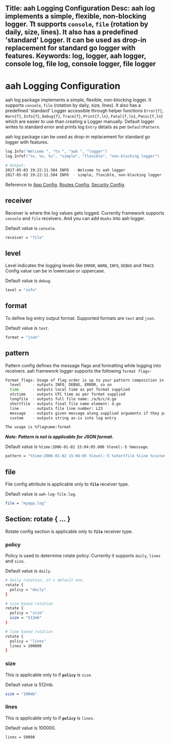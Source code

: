 Title: aah Logging Configuration
Desc: aah log implements a simple, flexible, non-blocking logger. Tt supports `console`, `file` (rotation by daily, size,  lines). It also has a predefined 'standard' Logger. It can be used as drop-in replacement for standard go logger with features.
Keywords: log, logger, aah logger, console log, file log, console logger, file logger
---
# aah Logging Configuration

aah log package implements a simple, flexible, non-blocking logger. It supports `console`, `file` (rotation by daily, size, lines). It also has a predefined 'standard' Logger accessible through helper functions `Error{f}`, `Warn{f}`, `Info{f}`, `Debug{f}`, `Trace{f}`, `Print{f,ln}`, `Fatal{f,ln}`, `Panic{f,ln}` which are easier to use than creating a Logger manually. Default logger writes to standard error and prints log `Entry` details as per `DefaultPattern`.

aah log package can be used as drop-in replacement for standard go logger with features.

```go
log.Info("Welcome ", "to ", "aah ", "logger")
log.Infof("%v, %v, %v", "simple", "flexible", "non-blocking logger")
```

```bash
# Output:
2017-05-03 19:22:11.504 INFO  - Welcome to aah logger
2017-05-03 19:22:11.504 INFO  - simple, flexible, non-blocking logger
```

Reference to [App Config](app-config.html), [Routes Config](routes-config.html), [Security Config](security-config.html).

## receiver
Receiver is where the log values gets logged. Currently framework supports `console` and `file` receivers. And you can add `Hooks` into aah logger.

Default value is `console`.
```bash
receiver = "file"
```

## level
Level indicates the logging levels like `ERROR`, `WARN`, `INFO`, `DEBUG` and `TRACE`. Config value can be in lowercase or uppercase.

Default value is `debug`.
```bash
level = "info"
```

## format
To define log entry output format. Supported formats are `text` and `json`.

Default value is `text`.
```bash
format = "json"
```

## pattern
Pattern config defines the message flags and formatting while logging into receivers. aah framework logger supports the following `format flags`-
```bash
Format flags: Usage of flag order is up to your pattern composition in the config.
  level     - outputs INFO, DEBUG, ERROR, so on
  time      - outputs local time as per format supplied
  utctime   - outputs UTC time as per format supplied
  longfile  - outputs full file name: /a/b/c/d.go
  shortfile - outputs final file name element: d.go
  line      - outputs file line number: L23
  message   - outputs given message along supplied arguments if they present
  custom    - outputs string as-is into log entry

The usage is %flagname:format
```

***Note: Pattern is not is applicable for JSON format.***

Default value is `%time:2006-01-02 15:04:05.000 %level:-5 %message`.
```bash
pattern = "%time:2006-01-02 15:04:05 %level:-5 %shortfile %line %custom:- %message"
```

## file
File config attribute is applicable only to **`file`** receiver type.

Default value is `aah-log-file.log`.
```bash
file = "myapp.log"
```

## Section: rotate { ... }
Rotate config section is applicable only to **`file`** receiver type.

### policy
Policy is used to determine rotate policy. Currently it supports `daily`, `lines` and `size`.

Default value is `daily`.
```bash
# daily rotation, it's default one.
rotate {
  policy = "daily"
}

# size based rotation
rotate {
  policy = "size"
  size = "512mb"
}

# line based rotation
rotate {
  policy = "lines"
  lines = 100000
}
```

### size
This is applicable only to if **`policy`** is `size`.

Default value is 512mb.
```bash
size = "100mb"
```

### lines
This is applicable only to if **`policy`** is `lines`.

Default value is 100000.
```bash
lines = 50000
```
